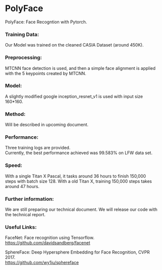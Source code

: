 # PolyFace
PolyFace: Face Recogntion with Pytorch.


### Training Data:
Our Model was trained on the cleaned CASIA Dataset (around 450K).




### Preprocessing: 
MTCNN face detection is used, and then a simple face alignment is applied with the 5 keypoints created by MTCNN.



### Model:
A slightly modified google inception_resnet_v1 is used with input size 160*160.



### Method:
Will be described in upcoming document.



### Performance:
Three training logs are provided. \
Currently, the best performance achieved was 99.583% on LFW data set. 



### Speed:
With a single Titan X Pascal, it tasks around 36 hours to finish 150,000 steps with batch size 128. 
With a old Titan X, training 150,000 steps takes around 47 hours. 



### Further information: 
We are still preparing our technical document. We will release our code with the technical report.



### Useful Links: 
FaceNet: Face recognition using Tensorflow. \
https://github.com/davidsandberg/facenet

SphereFace: Deep Hypersphere Embedding for Face Recognition, CVPR 2017. \
https://github.com/wy1iu/sphereface
